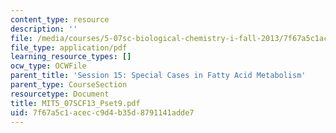 ```yaml
---
content_type: resource
description: ''
file: /media/courses/5-07sc-biological-chemistry-i-fall-2013/7f67a5c1acecc9d4b35d8791141adde7_MIT5_07SCF13_Pset9.pdf
file_type: application/pdf
learning_resource_types: []
ocw_type: OCWFile
parent_title: 'Session 15: Special Cases in Fatty Acid Metabolism'
parent_type: CourseSection
resourcetype: Document
title: MIT5_07SCF13_Pset9.pdf
uid: 7f67a5c1-acec-c9d4-b35d-8791141adde7
---
```

